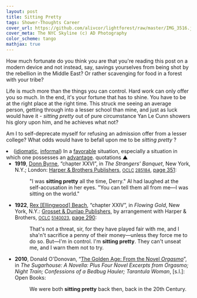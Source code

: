 ```yaml
---
layout: post
title: Sitting Pretty
tags: Shower-Thoughts Career
cover_url: https://github.com/alivcor/lightforest/raw/master/IMG_3516.jpg
cover_meta: The NYC Skyline (c) AD Photography
color_scheme: tango
mathjax: true
---
```

<style TYPE="text/css">
code.has-jax {font: inherit; font-size: 100%; background: inherit; border: inherit;}
</style>
<script type="text/x-mathjax-config">
MathJax.Hub.Config({
    tex2jax: {
        inlineMath: [['$','$']],
        skipTags: ['script', 'noscript', 'style', 'textarea', 'pre'] // removed 'code' entry
    }
});
MathJax.Hub.Queue(function() {
    var all = MathJax.Hub.getAllJax(), i;
    for(i = 0; i < all.length; i += 1) {
        all[i].SourceElement().parentNode.className += ' has-jax';
    }
});
</script>
<script type="text/javascript" src="https://cdnjs.cloudflare.com/ajax/libs/mathjax/2.7.4/MathJax.js?config=TeX-AMS_HTML-full"></script>

How much fortunate do you think you are that you're reading this post on a modern device and not instead, say, savings yourselves from being shot by the rebellion in the Middle East? Or rather scavenging for food in a forest with your tribe?

Life is much more than the things you can control. Hard work can only offer you so much. In the end, it's your fortune that has to shine. You have to be at the right place at the right time. This struck me seeing an average person, getting through into a lesser school than mine, and just as luck would have it - _sitting pretty_ out of pure circumstance Yan Le Cunn showers his glory upon him, and he achieves what not? 

Am I to self-deprecate myself for refusing an admission offer from a lesser college? What odds would have to befall upon me to be _sitting pretty_ ?

<li><span class="ib-brac">(</span><span class="ib-content"><a href="https://en.wiktionary.org/wiki/Appendix:Glossary#idiomatic" title="Appendix:Glossary">idiomatic</a><span class="ib-comma">,</span> <a href="https://en.wiktionary.org/wiki/Appendix:Glossary#informal" title="Appendix:Glossary">informal</a></span><span class="ib-brac">)</span> In a <a href="https://en.wiktionary.org/wiki/favorable" title="favorable">favorable</a> situation, especially a situation in which one possesses an <a href="https://en.wiktionary.org/wiki/advantage" title="advantage">advantage</a>.
<span class="HQToggle"><a>quotations&nbsp;▲</a></span><ul style="display: block;"><li><div class="citation-whole"><span class="cited-source"><b>1919</b>,  <a href="https://en.wikipedia.org/wiki/Brian_Oswald_Donn-Byrne" class="extiw" title="w:Brian Oswald Donn-Byrne">Donn Byrne</a>,  “chapter XXVI”, in  <cite>The Strangers' Banquet</cite>, New York, N.Y.; London: <a href="https://en.wikipedia.org/wiki/Harper_(publisher)" class="extiw" title="w:Harper (publisher)">Harper &amp; Brothers Publishers</a>, <small><a href="https://en.wikipedia.org/wiki/OCLC" class="extiw" title="w:OCLC">OCLC</a> <a rel="nofollow" class="external text" href="http://worldcat.org/oclc/285184">285184</a></small>, <a rel="nofollow" class="external text" href="https://archive.org/stream/strangersbanquet00byrn#page/351/mode/1up/">page 351</a>:</span><dl><dd><div class="h-quotation"><span class="Latn e-quotation" lang="en">"I was <b>sitting pretty</b> all the time, Derry." Al had laughed at the self-accusation in her eyes. "You can tell them all from me—I was sitting on the world."</span></div></dd></dl></div></li>
<li><div class="citation-whole"><span class="cited-source"><b>1922</b>,  <a href="https://en.wikipedia.org/wiki/Rex_Beach" class="extiw" title="w:Rex Beach">Rex [Ellingwood] Beach</a>,  “chapter XXIV”, in  <cite>Flowing Gold</cite>, New York, N.Y.: <a href="https://en.wikipedia.org/wiki/Grosset_%26_Dunlap" class="extiw" title="w:Grosset &amp; Dunlap">Grosset &amp; Dunlap Publishers</a>, by arrangement with Harper &amp; Brothers, <small><a href="https://en.wikipedia.org/wiki/OCLC" class="extiw" title="w:OCLC">OCLC</a> <a rel="nofollow" class="external text" href="http://worldcat.org/oclc/5140023">5140023</a></small>, <a rel="nofollow" class="external text" href="https://archive.org/stream/flowinggold00beac#page/290/mode/1up/">page 290</a>:</span><dl><dd><div class="h-quotation"><span class="Latn e-quotation" lang="en">That's not a threat, sir, for they have played fair with me, and I sha'n't sacrifice a penny of their money—unless they force me to do so. But—I'm in control. I'm <b>sitting pretty</b>. They can't unseat me, and I warn them not to try.</span></div></dd></dl></div></li>
<li><div class="citation-whole"><span class="cited-source"><b>2010</b>,  Donald O'Donovan,  “<a rel="nofollow" class="external text" href="https://books.google.com/books?id=P4GArnpXAkcC&amp;pg=PT29">The Golden Age: From the Novel <i>Orgasmo</i></a>”, in  <cite>The Sugarhouse: A Novella: Plus Four Novel Excerpts from Orgasmo; Night Train; Confessions of a Bedbug Hauler; Tarantula Woman</cite>, [s.l.]: Open Books:</span><dl><dd><div class="h-quotation"><span class="Latn e-quotation" lang="en">We were both <b>sitting pretty</b> back then, back in the 20th Century.</span></div></dd></dl></div></li></ul></li>